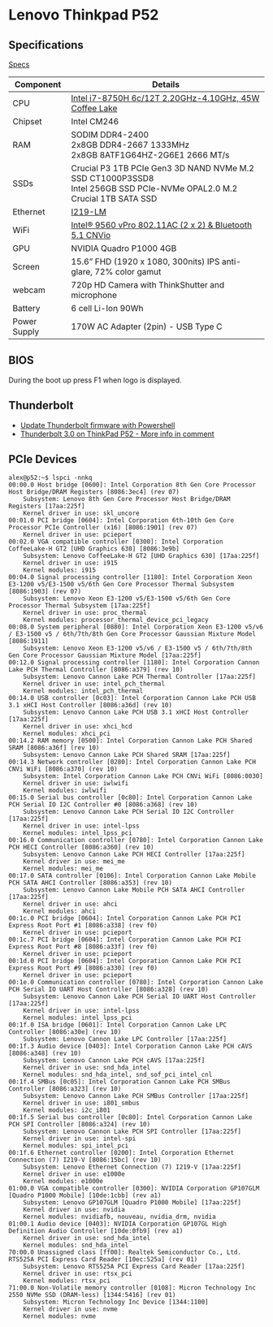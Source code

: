 # Lenovo Thinkpad P52

## Specifications

[Specs]()

Component|Details
---------|-------
CPU|[Intel i7-8750H 6c/12T 2.20GHz-4.10GHz, 45W Coffee Lake](https://ark.intel.com/content/www/us/en/ark/products/134906/intel-core-i7-8750h-processor-9m-cache-up-to-4-10-ghz.html)
Chipset|Intel CM246
RAM|SODIM DDR4-2400<br>2x8GB DDR4-2667 1333MHz<br>2x8GB 8ATF1G64HZ-2G6E1 2666 MT/s
SSDs|Crucial P3 1TB PCIe Gen3 3D NAND NVMe M.2 SSD CT1000P3SSD8<br>Intel 256GB SSD PCIe-NVMe OPAL2.0 M.2<br>Crucial 1TB SATA SSD
Ethernet|[I219-LM](https://www.intel.com/content/www/us/en/products/sku/82185/intel-ethernet-connection-i219lm/specifications.html?wapkw=I219-LM)
WiFi|[Intel® 9560 vPro 802.11AC (2 x 2) & Bluetooth 5.1 CNVio](https://www.intel.com/content/www/us/en/products/sku/99446/intel-wirelessac-9560/specifications.html)
GPU|NVIDIA Quadro P1000 4GB
Screen|15.6” FHD (1920 x 1080, 300nits) IPS anti-glare, 72% color gamut
webcam|720p HD Camera with ThinkShutter and microphone
Battery|6 cell Li-Ion 90Wh
Power Supply|170W AC Adapter (2pin) - USB Type C

## BIOS

During the boot up press F1 when logo is displayed.

## Thunderbolt

* [Update Thunderbolt firmware with Powershell](https://www.reddit.com/r/thinkpad/comments/12cx8n5/psa_update_thunderbolt_firmware_despite_the_patch/)
* [Thunderbolt 3.0 on ThinkPad P52 - More info in comment](https://www.reddit.com/r/thinkpad/comments/133z2rr/thunderbolt_30_on_thinkpad_p52_more_info_in/)

## PCIe Devices

```
alex@p52:~$ lspci -nnkq
00:00.0 Host bridge [0600]: Intel Corporation 8th Gen Core Processor Host Bridge/DRAM Registers [8086:3ec4] (rev 07)
	Subsystem: Lenovo 8th Gen Core Processor Host Bridge/DRAM Registers [17aa:225f]
	Kernel driver in use: skl_uncore
00:01.0 PCI bridge [0604]: Intel Corporation 6th-10th Gen Core Processor PCIe Controller (x16) [8086:1901] (rev 07)
	Kernel driver in use: pcieport
00:02.0 VGA compatible controller [0300]: Intel Corporation CoffeeLake-H GT2 [UHD Graphics 630] [8086:3e9b]
	Subsystem: Lenovo CoffeeLake-H GT2 [UHD Graphics 630] [17aa:225f]
	Kernel driver in use: i915
	Kernel modules: i915
00:04.0 Signal processing controller [1180]: Intel Corporation Xeon E3-1200 v5/E3-1500 v5/6th Gen Core Processor Thermal Subsystem [8086:1903] (rev 07)
	Subsystem: Lenovo Xeon E3-1200 v5/E3-1500 v5/6th Gen Core Processor Thermal Subsystem [17aa:225f]
	Kernel driver in use: proc_thermal
	Kernel modules: processor_thermal_device_pci_legacy
00:08.0 System peripheral [0880]: Intel Corporation Xeon E3-1200 v5/v6 / E3-1500 v5 / 6th/7th/8th Gen Core Processor Gaussian Mixture Model [8086:1911]
	Subsystem: Lenovo Xeon E3-1200 v5/v6 / E3-1500 v5 / 6th/7th/8th Gen Core Processor Gaussian Mixture Model [17aa:225f]
00:12.0 Signal processing controller [1180]: Intel Corporation Cannon Lake PCH Thermal Controller [8086:a379] (rev 10)
	Subsystem: Lenovo Cannon Lake PCH Thermal Controller [17aa:225f]
	Kernel driver in use: intel_pch_thermal
	Kernel modules: intel_pch_thermal
00:14.0 USB controller [0c03]: Intel Corporation Cannon Lake PCH USB 3.1 xHCI Host Controller [8086:a36d] (rev 10)
	Subsystem: Lenovo Cannon Lake PCH USB 3.1 xHCI Host Controller [17aa:225f]
	Kernel driver in use: xhci_hcd
	Kernel modules: xhci_pci
00:14.2 RAM memory [0500]: Intel Corporation Cannon Lake PCH Shared SRAM [8086:a36f] (rev 10)
	Subsystem: Lenovo Cannon Lake PCH Shared SRAM [17aa:225f]
00:14.3 Network controller [0280]: Intel Corporation Cannon Lake PCH CNVi WiFi [8086:a370] (rev 10)
	Subsystem: Intel Corporation Cannon Lake PCH CNVi WiFi [8086:0030]
	Kernel driver in use: iwlwifi
	Kernel modules: iwlwifi
00:15.0 Serial bus controller [0c80]: Intel Corporation Cannon Lake PCH Serial IO I2C Controller #0 [8086:a368] (rev 10)
	Subsystem: Lenovo Cannon Lake PCH Serial IO I2C Controller [17aa:225f]
	Kernel driver in use: intel-lpss
	Kernel modules: intel_lpss_pci
00:16.0 Communication controller [0780]: Intel Corporation Cannon Lake PCH HECI Controller [8086:a360] (rev 10)
	Subsystem: Lenovo Cannon Lake PCH HECI Controller [17aa:225f]
	Kernel driver in use: mei_me
	Kernel modules: mei_me
00:17.0 SATA controller [0106]: Intel Corporation Cannon Lake Mobile PCH SATA AHCI Controller [8086:a353] (rev 10)
	Subsystem: Lenovo Cannon Lake Mobile PCH SATA AHCI Controller [17aa:225f]
	Kernel driver in use: ahci
	Kernel modules: ahci
00:1c.0 PCI bridge [0604]: Intel Corporation Cannon Lake PCH PCI Express Root Port #1 [8086:a338] (rev f0)
	Kernel driver in use: pcieport
00:1c.7 PCI bridge [0604]: Intel Corporation Cannon Lake PCH PCI Express Root Port #8 [8086:a33f] (rev f0)
	Kernel driver in use: pcieport
00:1d.0 PCI bridge [0604]: Intel Corporation Cannon Lake PCH PCI Express Root Port #9 [8086:a330] (rev f0)
	Kernel driver in use: pcieport
00:1e.0 Communication controller [0780]: Intel Corporation Cannon Lake PCH Serial IO UART Host Controller [8086:a328] (rev 10)
	Subsystem: Lenovo Cannon Lake PCH Serial IO UART Host Controller [17aa:225f]
	Kernel driver in use: intel-lpss
	Kernel modules: intel_lpss_pci
00:1f.0 ISA bridge [0601]: Intel Corporation Cannon Lake LPC Controller [8086:a30e] (rev 10)
	Subsystem: Lenovo Cannon Lake LPC Controller [17aa:225f]
00:1f.3 Audio device [0403]: Intel Corporation Cannon Lake PCH cAVS [8086:a348] (rev 10)
	Subsystem: Lenovo Cannon Lake PCH cAVS [17aa:225f]
	Kernel driver in use: snd_hda_intel
	Kernel modules: snd_hda_intel, snd_sof_pci_intel_cnl
00:1f.4 SMBus [0c05]: Intel Corporation Cannon Lake PCH SMBus Controller [8086:a323] (rev 10)
	Subsystem: Lenovo Cannon Lake PCH SMBus Controller [17aa:225f]
	Kernel driver in use: i801_smbus
	Kernel modules: i2c_i801
00:1f.5 Serial bus controller [0c80]: Intel Corporation Cannon Lake PCH SPI Controller [8086:a324] (rev 10)
	Subsystem: Lenovo Cannon Lake PCH SPI Controller [17aa:225f]
	Kernel driver in use: intel-spi
	Kernel modules: spi_intel_pci
00:1f.6 Ethernet controller [0200]: Intel Corporation Ethernet Connection (7) I219-V [8086:15bc] (rev 10)
	Subsystem: Lenovo Ethernet Connection (7) I219-V [17aa:225f]
	Kernel driver in use: e1000e
	Kernel modules: e1000e
01:00.0 VGA compatible controller [0300]: NVIDIA Corporation GP107GLM [Quadro P1000 Mobile] [10de:1cbb] (rev a1)
	Subsystem: Lenovo GP107GLM [Quadro P1000 Mobile] [17aa:225f]
	Kernel driver in use: nvidia
	Kernel modules: nvidiafb, nouveau, nvidia_drm, nvidia
01:00.1 Audio device [0403]: NVIDIA Corporation GP107GL High Definition Audio Controller [10de:0fb9] (rev a1)
	Kernel driver in use: snd_hda_intel
	Kernel modules: snd_hda_intel
70:00.0 Unassigned class [ff00]: Realtek Semiconductor Co., Ltd. RTS525A PCI Express Card Reader [10ec:525a] (rev 01)
	Subsystem: Lenovo RTS525A PCI Express Card Reader [17aa:225f]
	Kernel driver in use: rtsx_pci
	Kernel modules: rtsx_pci
71:00.0 Non-Volatile memory controller [0108]: Micron Technology Inc 2550 NVMe SSD (DRAM-less) [1344:5416] (rev 01)
	Subsystem: Micron Technology Inc Device [1344:1100]
	Kernel driver in use: nvme
	Kernel modules: nvme
```
